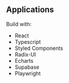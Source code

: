 ## Applications

Build with: 

- React
- Typescript
- Styled Components
- Radix-UI
- Echarts
- Supabase
- Playwright
